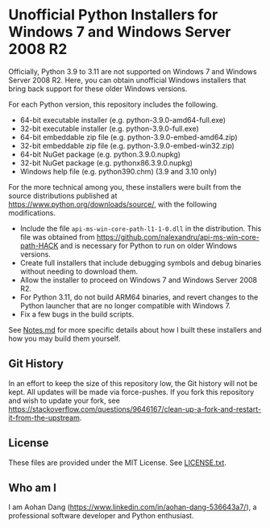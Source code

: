 # Unofficial Python Installers for Windows 7 and Windows Server 2008 R2

Officially, Python 3.9 to 3.11 are not supported on Windows 7 and Windows Server 2008 R2. Here, you can obtain unofficial Windows installers that bring back support for these older Windows versions. 

For each Python version, this repository includes the following.
- 64-bit executable installer (e.g. python-3.9.0-amd64-full.exe)
- 32-bit executable installer (e.g. python-3.9.0-full.exe)
- 64-bit embeddable zip file (e.g. python-3.9.0-embed-amd64.zip)
- 32-bit embeddable zip file (e.g. python-3.9.0-embed-win32.zip)
- 64-bit NuGet package (e.g. python.3.9.0.nupkg)
- 32-bit NuGet package (e.g. pythonx86.3.9.0.nupkg)
- Windows help file (e.g. python390.chm) (3.9 and 3.10 only)

For the more technical among you, these installers were built from the source distributions published at https://www.python.org/downloads/source/, with the following modifications.
- Include the file `api-ms-win-core-path-l1-1-0.dll` in the distribution. This file was obtained from https://github.com/nalexandru/api-ms-win-core-path-HACK and is necessary for Python to run on older Windows versions.
- Create full installers that include debugging symbols and debug binaries without needing to download them.
- Allow the installer to proceed on Windows 7 and Windows Server 2008 R2.
- For Python 3.11, do not build ARM64 binaries, and revert changes to the Python launcher that are no longer compatible with Windows 7.
- Fix a few bugs in the build scripts.

See [Notes.md](Notes.md) for more specific details about how I built these installers and how you may build them yourself.

## Git History

In an effort to keep the size of this repository low, the Git history will not be kept. All updates will be made via force-pushes. If you fork this repository and wish to update your fork, see https://stackoverflow.com/questions/9646167/clean-up-a-fork-and-restart-it-from-the-upstream.

## License

These files are provided under the MIT License. See [LICENSE.txt](LICENSE.txt).

## Who am I

I am Aohan Dang (https://www.linkedin.com/in/aohan-dang-536643a7/), a professional software developer and Python enthusiast.

